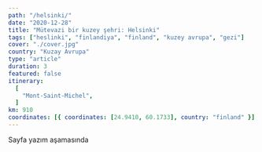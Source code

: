 ```yaml
---
path: "/helsinki/"
date: "2020-12-28"
title: "Mütevazi bir kuzey şehri: Helsinki"
tags: ["heslinki", "finlandiya", "finland", "kuzey avrupa", "gezi"]
cover: "./cover.jpg"
country: "Kuzay Avrupa"
type: "article"
duration: 3
featured: false
itinerary:
  [
    "Mont-Saint-Michel",
  ]
km: 910
coordinates: [{ coordinates: [24.9410, 60.1733], country: "finland" }]
---
```


Sayfa yazım aşamasında

<!-- <rehype-image src="saintmichel1.jpg"></rehype-image> -->
